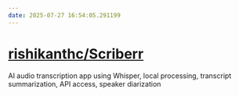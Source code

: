 ```yaml
---
date: 2025-07-27 16:54:05.291199
---
```


# [rishikanthc/Scriberr](https://github.com/rishikanthc/Scriberr)

AI audio transcription app using Whisper, local processing, transcript summarization, API access, speaker diarization